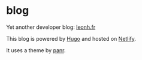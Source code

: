 # blog

Yet another developer blog: [leonh.fr](https://leonh.fr/)

This blog is powered by [Hugo](https://gohugo.io/) and hosted on [Netlify](https://www.netlify.com/).

It uses a theme by [panr](https://twitter.com/panr).